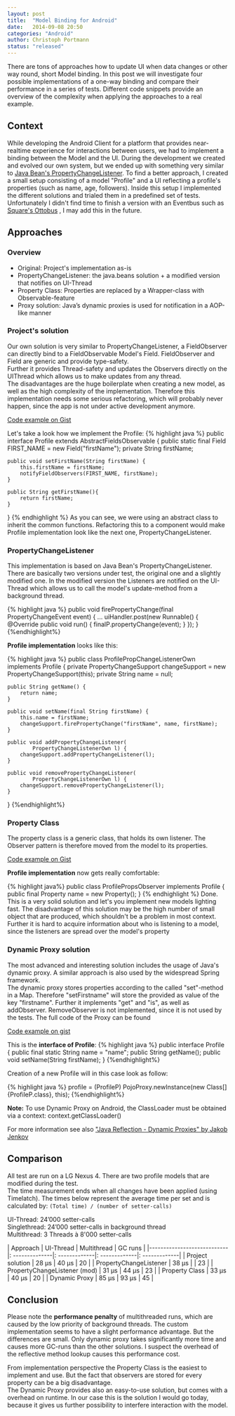 ```yaml
---
layout: post
title:  "Model Binding for Android"
date:   2014-09-08 20:50
categories: "Android"
author: Christoph Portmann
status: "released"
---
```

There are tons of approaches how to update UI when data changes or other way round, short Model binding. In this
post we will investigate four possible implementations of a one-way binding and compare their performance in a series 
of tests. Different code snippets provide an overview of the complexity when applying the approaches to a real example.

## Context
While developing the Android Client for a platform that provides near-realtime experience for interactions between users,
we had to implement a binding between the Model and the UI. During the development we created and evolved our own system,
but we ended up with something very similar to [Java Bean's PropertyChangeListener](https://developer.android.com/reference/java/beans/PropertyChangeListener.html).
To find a better approach, I created a small setup consisting of a model "Profile" and a UI reflecting a profile's properties
(such as name, age, followers). Inside this setup I implemented the different solutions and trialed them in a predefined
set of tests.  
Unfortunately I didn't find time to finish a version with an Eventbus such as [Square's Ottobus](https://square.github.io/otto/)
, I may add this in the future.

## Approaches

### Overview

+ Original: Project's implementation as-is
+ PropertyChangeListener: the java.beans solution + a modified version that notifies on UI-Thread
+ Property Class: Properties are replaced by a Wrapper-class with Observable-feature
+ Proxy solution: Java’s dynamic proxies is used for notification in a AOP-like manner

### Project's solution
Our own solution is very similar to PropertyChangeListener, a FieldObserver can directly bind to a FieldObservable Model's Field.
FieldObserver and Field are generic and provide type-safety.  
Further it provides Thread-safety and updates the Observers directly on the UIThread which allows us to make updates from
any thread.  
The disadvantages are the huge boilerplate when creating a new model, as well as
 the high complexity of the implementation. Therefore this implementation needs some serious refactoring, which will
 probably never happen, since the app is not under active development anymore.

[Code example on Gist](https://gist.github.com/chrisport/748ba6d5370f769e58b6)

Let's take a look how we implement the Profile:
{% highlight java %}
public interface Profile extends AbstractFieldsObservable {
    public static final Field<String> FIRST_NAME = new Field("firstName");
    private String firstName;
        
    public void setFirstName(String firstName) {
        this.firstName = firstName;
        notifyFieldObservers(FIRST_NAME, firstName);
    }
    
    public String getFirstName(){
        return firstName;
    }
}
{% endhighlight %}
As you can see, we were using an abstract class to inherit the common functions. Refactoring this to a component would make Profile implementation look like the next one, 
PropertyChangeListener.

### PropertyChangeListener

This implementation is based on Java Bean's PropertyChangeListener. There are basically two versions under test,
the original one and a slightly modified one.
In the modified version the Listeners are notified on the UI-Thread 
which allows us to call the model's update-method from a background thread.

{% highlight java %}
    public void firePropertyChange(final PropertyChangeEvent event) {
        ...
                uiHandler.post(new Runnable() {
                    @Override
                    public void run() {
                        finalP.propertyChange(event);
                    }
                });
      }
{%endhighlight%}

**Profile implementation** looks like this:

{% highlight java %}
public class ProfilePropChangeListenerOwn implements Profile {
    private PropertyChangeSupport changeSupport = new PropertyChangeSupport(this);
    private String name = null;
 
    public String getName() {
        return name;
    }
 
    public void setName(final String firstName) {
        this.name = firstName;
        changeSupport.firePropertyChange("firstName", name, firstName);
    }
 
    public void addPropertyChangeListener(
            PropertyChangeListenerOwn l) {
        changeSupport.addPropertyChangeListener(l);
    }
 
    public void removePropertyChangeListener(
            PropertyChangeListenerOwn l) {
        changeSupport.removePropertyChangeListener(l);
    }
}
{%endhighlight%}

### Property Class

The property class is a generic class, that holds its own listener. The Observer pattern is therefore moved from the model
to its properties. 

[Code example on Gist](https://gist.github.com/chrisport/386cc4c82d7caceb02f0)

**Profile implementation** now gets really comfortable:

{% highlight java%}
public class ProfilePropsObserver implements Profile {
    public final Property<String> name = new Property<String>();
}
{% endhighlight %}
Done. This is a very solid solution and let's you implement new models lighting fast. The disadvantage of this solution
may be the high number of small object that are produced, which shouldn't be a problem in most context. Further it is 
hard to acquire information about who is listening to a model, since the listeners are spread over the
model's property

### Dynamic Proxy solution

The most advanced and interesting solution includes the usage of Java's dynamic proxy. A similar approach is also used by
 the widespread Spring framework.  
 The dynamic proxy stores properties according to the called "set"-method in a Map. Therefore "setFirstname" will store
the provided as value of the key "firstname". Further it implements "get" and "is", as well as addObserver. RemoveObserver
is not implemented, since it is not used by the tests. The full code of the Proxy can be found  

[Code example on gist](https://gist.github.com/chrisport/c2780eff8fa234087751)

This is the **interface of Profile**:
{% highlight java %}
public interface Profile {
    public final static String name = "name";
    public String getName();
    public void setName(String firstName);
}
{%endhighlight%}

Creation of a new Profile will in this case look as follow:

{% highlight java %}
profile = (ProfileP) PojoProxy.newInstance(new Class[]{ProfileP.class}, this);
{%endhighlight%}

**Note:** To use Dynamic Proxy on Android, the ClassLoader must be obtained via a context: context.getClassLoader()

For more information see also ["Java Reflection - Dynamic Proxies" by Jakob Jenkov](https://tutorials.jenkov.com/java-reflection/dynamic-proxies.html)

## Comparison

All test are run on a LG Nexus 4. There are two profile models that are modified during the test.  
The time measurement
ends when all changes have been applied (using Timelatch). 
The times below represent the average time per set and is calculated by:
```(Total time) / (number of setter-calls)```

UI-Thread: 24’000 setter-calls<br>
Singlethread: 24’000 setter-calls in background thread<br>
Multithread: 3 Threads à 8'000 setter-calls<br>

| Approach                      | UI-Thread  | Multithread | GC runs |
|----------------------------   |: --------------|: -------------|: -------------|: -------------|
| Project solution              | 28 μs      | 40 μs       | 20 |
| PropertyChangeListener        | 38  μs     |             | 23 |
| PropertyChangeListener (mod)  | 31 μs      | 44 μs       | 23 |
| Property Class                | 33 μs      | 40 μs       | 20 |
| Dynamic Proxy                 | 85 μs      | 93 μs       | 45 |

## Conclusion

Please note the **performance penalty** of multithreaded runs, which are caused by the low priority of background threads.
The custom implementation seems to have a slight performance advantage. But the differences are small. 
Only dynamic proxy takes significantly more time and causes more GC-runs than the other solutions.
I suspect the overhead of the reflective method lookup causes this performance cost.

From implementation perspective the Property Class is the easiest to implement and use. But the fact that observers
are stored for every property can be a big disadvantage.  
The Dynamic Proxy provides also an easy-to-use solution, but comes with a overhead on runtime. In our case this is the
solution I would go today, because it gives us further possibility to interfere interaction with the model. 



